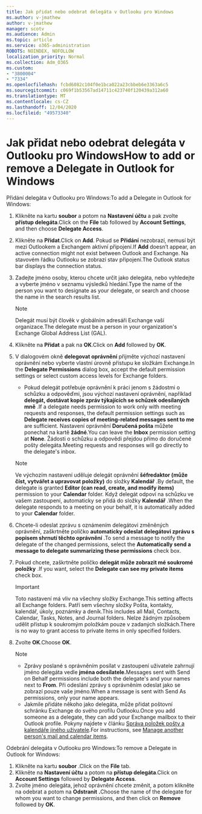```yaml
---
title: Jak přidat nebo odebrat delegáta v Outlooku pro Windows
ms.author: v-jmathew
author: v-jmathew
manager: scotv
ms.audience: Admin
ms.topic: article
ms.service: o365-administration
ROBOTS: NOINDEX, NOFOLLOW
localization_priority: Normal
ms.collection: Adm_O365
ms.custom:
- "3800004"
- "7334"
ms.openlocfilehash: fcbd6082c104f0e1bca022a23cbbeb6e3363a6c5
ms.sourcegitcommit: c069f1b53567ad14711c423740f120439a312a60
ms.translationtype: MT
ms.contentlocale: cs-CZ
ms.lasthandoff: 12/04/2020
ms.locfileid: "49573340"
---
```

# <a name="how-to-add-or-remove-a-delegate-in-outlook-for-windows"></a><span data-ttu-id="bea66-102">Jak přidat nebo odebrat delegáta v Outlooku pro Windows</span><span class="sxs-lookup"><span data-stu-id="bea66-102">How to add or remove a Delegate in Outlook for Windows</span></span>

<span data-ttu-id="bea66-103">Přidání delegáta v Outlooku pro Windows:</span><span class="sxs-lookup"><span data-stu-id="bea66-103">To add a Delegate in Outlook for Windows:</span></span> 

1. <span data-ttu-id="bea66-104">Klikněte na kartu **soubor** a potom na **Nastavení účtu** a pak zvolte **přístup delegáta**.</span><span class="sxs-lookup"><span data-stu-id="bea66-104">Click on the **File** tab followed by **Account Settings**, and then choose **Delegate Access**.</span></span>
2. <span data-ttu-id="bea66-105">Klikněte na **Přidat**.</span><span class="sxs-lookup"><span data-stu-id="bea66-105">Click on **Add**.</span></span> <span data-ttu-id="bea66-106">Pokud se **Přidání** nezobrazí, nemusí být mezi Outlookem a Exchangem aktivní připojení.</span><span class="sxs-lookup"><span data-stu-id="bea66-106">If **Add** doesn’t appear, an active connection might not exist between Outlook and Exchange.</span></span> <span data-ttu-id="bea66-107">Na stavovém řádku Outlooku se zobrazí stav připojení.</span><span class="sxs-lookup"><span data-stu-id="bea66-107">The Outlook status bar displays the connection status.</span></span>
3. <span data-ttu-id="bea66-108">Zadejte jméno osoby, kterou chcete určit jako delegáta, nebo vyhledejte a vyberte jméno v seznamu výsledků hledání.</span><span class="sxs-lookup"><span data-stu-id="bea66-108">Type the name of the person you want to designate as your delegate, or search and choose the name in the search results list.</span></span>

    > [!NOTE]
    > <span data-ttu-id="bea66-109">Delegát musí být člověk v globálním adresáři Exchange vaší organizace.</span><span class="sxs-lookup"><span data-stu-id="bea66-109">The delegate must be a person in your organization's Exchange Global Address List (GAL).</span></span>
4. <span data-ttu-id="bea66-110">Klikněte na **Přidat** a pak na **OK**.</span><span class="sxs-lookup"><span data-stu-id="bea66-110">Click on **Add** followed by **OK**.</span></span>
5. <span data-ttu-id="bea66-111">V dialogovém okně **delegovat oprávnění** přijměte výchozí nastavení oprávnění nebo vyberte vlastní úrovně přístupu ke složkám Exchange.</span><span class="sxs-lookup"><span data-stu-id="bea66-111">In the **Delegate Permissions** dialog box, accept the default permission settings or select custom access levels for Exchange folders.</span></span>

    - <span data-ttu-id="bea66-112">Pokud delegát potřebuje oprávnění k práci jenom s žádostmi o schůzku a odpověďmi, jsou výchozí nastavení oprávnění, například **delegát, dostávat kopie zpráv týkajících se schůzek odesílaných mně** .</span><span class="sxs-lookup"><span data-stu-id="bea66-112">If a delegate needs permission to work only with meeting requests and responses, the default permission settings such as **Delegate receives copies of meeting-related messages sent to me** are sufficient.</span></span> <span data-ttu-id="bea66-113">Nastavení oprávnění **Doručená pošta** můžete ponechat na kartě **žádné**.</span><span class="sxs-lookup"><span data-stu-id="bea66-113">You can leave the **Inbox** permission setting at **None**.</span></span> <span data-ttu-id="bea66-114">Žádosti o schůzku a odpovědi přejdou přímo do doručené pošty delegáta.</span><span class="sxs-lookup"><span data-stu-id="bea66-114">Meeting requests and responses will go directly to the delegate's inbox.</span></span>

    > [!NOTE]
    > <span data-ttu-id="bea66-115">Ve výchozím nastavení uděluje delegát oprávnění **šéfredaktor (může číst, vytvářet a upravovat položky)** do složky **Kalendář** .</span><span class="sxs-lookup"><span data-stu-id="bea66-115">By default, the delegate is granted **Editor (can read, create, and modify items)** permission to your **Calendar** folder.</span></span> <span data-ttu-id="bea66-116">Když delegát odpoví na schůzku ve vašem zastoupení, automaticky se přidá do složky **Kalendář** .</span><span class="sxs-lookup"><span data-stu-id="bea66-116">When the delegate responds to a meeting on your behalf, it is automatically added to your **Calendar** folder.</span></span>

5. <span data-ttu-id="bea66-117">Chcete-li odeslat zprávu s oznámením delegátovi změněných oprávnění, zaškrtněte políčko **automaticky odeslat delegátovi zprávu s popisem shrnutí těchto oprávnění** .</span><span class="sxs-lookup"><span data-stu-id="bea66-117">To send a message to notify the delegate of the changed permissions, select the **Automatically send a message to delegate summarizing these permissions** check box.</span></span>
6. <span data-ttu-id="bea66-118">Pokud chcete, zaškrtněte políčko **delegát může zobrazit mé soukromé položky** .</span><span class="sxs-lookup"><span data-stu-id="bea66-118">If you want, select the **Delegate can see my private items** check box.</span></span>

    > [!IMPORTANT]
    > <span data-ttu-id="bea66-119">Toto nastavení má vliv na všechny složky Exchange.</span><span class="sxs-lookup"><span data-stu-id="bea66-119">This setting affects all Exchange folders.</span></span> <span data-ttu-id="bea66-120">Patří sem všechny složky Pošta, kontakty, kalendář, úkoly, poznámky a deník.</span><span class="sxs-lookup"><span data-stu-id="bea66-120">This includes all Mail, Contacts, Calendar, Tasks, Notes, and Journal folders.</span></span> <span data-ttu-id="bea66-121">Nelze žádným způsobem udělit přístup k soukromým položkám pouze v zadaných složkách.</span><span class="sxs-lookup"><span data-stu-id="bea66-121">There is no way to grant access to private items in only specified folders.</span></span>

7. <span data-ttu-id="bea66-122">Zvolte **OK**.</span><span class="sxs-lookup"><span data-stu-id="bea66-122">Choose **OK**.</span></span>

    > [!NOTE]
    >
    > - <span data-ttu-id="bea66-123">Zprávy poslané s oprávněním posílat v zastoupení uživatele zahrnují jméno delegáta vedle **jména odesílatele.**</span><span class="sxs-lookup"><span data-stu-id="bea66-123">Messages sent with Send on Behalf permissions include both the delegate's and your names next to **From**.</span></span> <span data-ttu-id="bea66-124">Při odeslání zprávy s oprávněním odeslat jako se zobrazí pouze vaše jméno.</span><span class="sxs-lookup"><span data-stu-id="bea66-124">When a message is sent with Send As permissions, only your name appears.</span></span>
    > - <span data-ttu-id="bea66-125">Jakmile přidáte někoho jako delegáta, může přidat poštovní schránku Exchange do svého profilu Outlooku.</span><span class="sxs-lookup"><span data-stu-id="bea66-125">Once you add someone as a delegate, they can add your Exchange mailbox to their Outlook profile.</span></span> <span data-ttu-id="bea66-126">Pokyny najdete v článku [Správa položek pošty a kalendáře jiného uživatele](https://support.microsoft.com/office/manage-another-person-s-mail-and-calendar-items-afb79d6b-2967-43b9-a944-a6b953190af5).</span><span class="sxs-lookup"><span data-stu-id="bea66-126">For instructions, see [Manage another person's mail and calendar items](https://support.microsoft.com/office/manage-another-person-s-mail-and-calendar-items-afb79d6b-2967-43b9-a944-a6b953190af5).</span></span>

<span data-ttu-id="bea66-127">Odebrání delegáta v Outlooku pro Windows:</span><span class="sxs-lookup"><span data-stu-id="bea66-127">To remove a Delegate in Outlook for Windows:</span></span>

1. <span data-ttu-id="bea66-128">Klikněte na kartu **soubor** .</span><span class="sxs-lookup"><span data-stu-id="bea66-128">Click on the **File** tab.</span></span>
2. <span data-ttu-id="bea66-129">Klikněte na **Nastavení účtu** a potom na **přístup delegáta**.</span><span class="sxs-lookup"><span data-stu-id="bea66-129">Click on **Account Settings** followed by **Delegate Access**.</span></span>
3. <span data-ttu-id="bea66-130">Zvolte jméno delegáta, jehož oprávnění chcete změnit, a potom klikněte na odebrat a potom na **Odstranit** **.**</span><span class="sxs-lookup"><span data-stu-id="bea66-130">Choose the name of the delegate for whom you want to change permissions, and then click on **Remove** followed by **OK**.</span></span>
